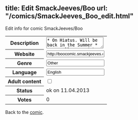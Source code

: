 title: Edit SmackJeeves/Boo
url: "/comics/SmackJeeves_Boo_edit.html"
---
Edit info for comic SmackJeeves/Boo

<form name="comic" action="http://gaepostmail.appengine.com/comic" name="post">
<table class="comicinfo">
<tr>
<th>Description</th><td><textarea name="description">* On Hiatus. Will be back in the Summer * On a Halloween night a little girl named Kat opens a strange box, releasing hundreds of monsters as well as the Boogeyman (AKA Boo) onto her town. Boo and Kat must work together to protect themselves from these monsters that now lurk in the shadows, but is that what they really should be afraid of? Because little do they know a retired hit-man from Boo's past named Cain is coming to Kat's town to make sure the Boogeyman he locked away years ago is still dormant. As the story unfolds we peek into Boo's past, when he was a child. We follow him on his tragic/strange journey to becoming the Boogeyman and ultimately his imprisonment in a box that Kat eventually opens over 100 years later. Cain is on his way for a head-on confrontation with Boo and poor Kat is stuck in the middle of it all. Are there answers in the past that can save their futures? Or are they all doomed to be eaten by the monsters that continue to be constant threat to everyone? - Updates Mondays, Wednesdays, and Fridays - Can now be bought on Lulu.com (hint-hint, nudge-nudge)</textarea></td>
</tr>
<tr>
<th>Website</th><td><input type="text" name="url" value="http://boocomic.smackjeeves.com/comics/"/></td>
</tr>
<tr>
<th>Genre</th><td><input type="text" name="genre" value="Other"/></td>
</tr>
<tr>
<th>Language</th><td><input type="text" name="language" value="English"/></td>
</tr>
<tr>
<th>Adult content</th><td><input type="checkbox" name="adult" value="adult" /></td>
</tr>
<tr>
<th>Status</th><td>ok on 11.04.2013</td>
</tr>
<tr>
<th>Votes</th><td>0</div></td>
</tr>
</table>
</form>

Back to the [comic](/comics/SmackJeeves_Boo.html).
